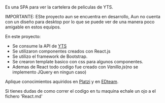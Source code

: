 Es una SPA para ver la cartelera de peliculas de YTS.

IMPORTANTE: ESte proyecto aun se encuentra en desarrollo, Aun no cuenta con un diseño para desktop por lo que se puede ver de una manera poco amigable en estos equipos.    

En este proyecto:
- Se consume la API de [YTS](https://yts.tl/)
- Se utilizaron componentes creados con React.js
- Se utilizo el framework de Bootstrap.
- Se crearon template basico con css para algunos componentes.
- Ademas de React todo codigo fue creado con *Vanilla.js*(no se implemento JQuery en ningun caso)

Aplique conocimientos aquiridos en [Platzi](https://www.platzi.com) y en [EDteam](https://ed.team).

Si tienes dudas de como correr el codigo en tu maquina echale un ojo a el fichero 'React.md'